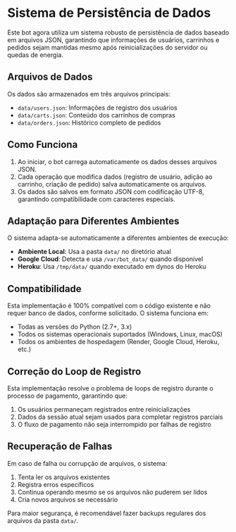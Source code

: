 # Sistema de Persistência de Dados

Este bot agora utiliza um sistema robusto de persistência de dados baseado em arquivos JSON, garantindo que informações de usuários, carrinhos e pedidos sejam mantidas mesmo após reinicializações do servidor ou quedas de energia.

## Arquivos de Dados

Os dados são armazenados em três arquivos principais:

- `data/users.json`: Informações de registro dos usuários
- `data/carts.json`: Conteúdo dos carrinhos de compras
- `data/orders.json`: Histórico completo de pedidos

## Como Funciona

1. Ao iniciar, o bot carrega automaticamente os dados desses arquivos JSON.
2. Cada operação que modifica dados (registro de usuário, adição ao carrinho, criação de pedido) salva automaticamente os arquivos.
3. Os dados são salvos em formato JSON com codificação UTF-8, garantindo compatibilidade com caracteres especiais.

## Adaptação para Diferentes Ambientes

O sistema adapta-se automaticamente a diferentes ambientes de execução:

- **Ambiente Local**: Usa a pasta `data/` no diretório atual
- **Google Cloud**: Detecta e usa `/var/bot_data/` quando disponível
- **Heroku**: Usa `/tmp/data/` quando executado em dynos do Heroku

## Compatibilidade

Esta implementação é 100% compatível com o código existente e não requer banco de dados, conforme solicitado. O sistema funciona em:

- Todas as versões do Python (2.7+, 3.x)
- Todos os sistemas operacionais suportados (Windows, Linux, macOS)
- Todos os ambientes de hospedagem (Render, Google Cloud, Heroku, etc.)

## Correção do Loop de Registro

Esta implementação resolve o problema de loops de registro durante o processo de pagamento, garantindo que:

1. Os usuários permaneçam registrados entre reinicializações
2. Dados da sessão atual sejam usados para completar registros parciais
3. O fluxo de pagamento não seja interrompido por falhas de registro

## Recuperação de Falhas

Em caso de falha ou corrupção de arquivos, o sistema:

1. Tenta ler os arquivos existentes
2. Registra erros específicos
3. Continua operando mesmo se os arquivos não puderem ser lidos
4. Cria novos arquivos se necessário

Para maior segurança, é recomendável fazer backups regulares dos arquivos da pasta `data/`.